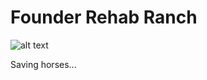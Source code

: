 # Founder Rehab Ranch

![alt text](https://github.com/MathiasRauls/FounderRehabRanch/blob/main/src/Home.PNG)

Saving horses...
